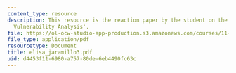 ```yaml
---
content_type: resource
description: This resource is the reaction paper by the student on the topic 'Community
  Vulnerability Analysis'.
file: https://ol-ocw-studio-app-production.s3.amazonaws.com/courses/11-941-disaster-vulnerability-and-resilience-spring-2005/d4453f116980a75780de6eb4490fc63c_elisa_jaramillo3.pdf
file_type: application/pdf
resourcetype: Document
title: elisa_jaramillo3.pdf
uid: d4453f11-6980-a757-80de-6eb4490fc63c
---
```

